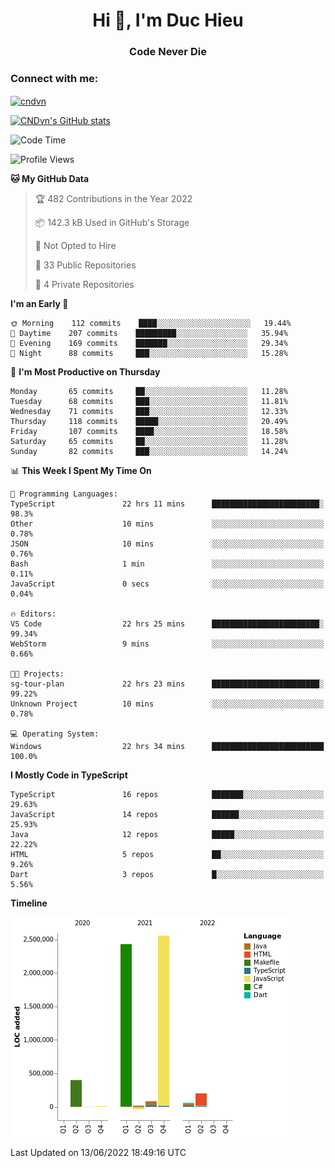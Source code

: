 <h1 align="center">Hi 👋, I'm Duc Hieu</h1>
<h3 align="center">Code Never Die</h3>

<h3 align="left">Connect with me:</h3>
<p align="left">
<a href="https://linkedin.com/in/cndvn" target="blank"><img align="center" src="https://img.shields.io/badge/LinkedIn-0077B5?style=for-the-badge&logo=linkedin&logoColor=white" alt="cndvn"/></a>
<!--
<a href="https://fb.com/cnd.duchieu" target="blank"><img align="center" src="https://img.shields.io/badge/Facebook-1877F2?style=for-the-badge&logo=facebook&logoColor=white" alt="cnd.duchieu"/></a>
 -->
</p>

[![CNDvn's GitHub stats](https://github-readme-stats.vercel.app/api?username=cndvn)](https://github.com/anuraghazra/github-readme-stats)

<!--START_SECTION:waka-->
![Code Time](http://img.shields.io/badge/Code%20Time-0%20secs-blue)

![Profile Views](http://img.shields.io/badge/Profile%20Views-0-blue)

**🐱 My GitHub Data** 

> 🏆 482 Contributions in the Year 2022
 > 
> 📦 142.3 kB Used in GitHub's Storage 
 > 
> 🚫 Not Opted to Hire
 > 
> 📜 33 Public Repositories 
 > 
> 🔑 4 Private Repositories  
 > 
**I'm an Early 🐤** 

```text
🌞 Morning    112 commits    ████░░░░░░░░░░░░░░░░░░░░░   19.44% 
🌆 Daytime    207 commits    █████████░░░░░░░░░░░░░░░░   35.94% 
🌃 Evening    169 commits    ███████░░░░░░░░░░░░░░░░░░   29.34% 
🌙 Night      88 commits     ███░░░░░░░░░░░░░░░░░░░░░░   15.28%

```
📅 **I'm Most Productive on Thursday** 

```text
Monday       65 commits     ██░░░░░░░░░░░░░░░░░░░░░░░   11.28% 
Tuesday      68 commits     ███░░░░░░░░░░░░░░░░░░░░░░   11.81% 
Wednesday    71 commits     ███░░░░░░░░░░░░░░░░░░░░░░   12.33% 
Thursday     118 commits    █████░░░░░░░░░░░░░░░░░░░░   20.49% 
Friday       107 commits    ████░░░░░░░░░░░░░░░░░░░░░   18.58% 
Saturday     65 commits     ██░░░░░░░░░░░░░░░░░░░░░░░   11.28% 
Sunday       82 commits     ███░░░░░░░░░░░░░░░░░░░░░░   14.24%

```


📊 **This Week I Spent My Time On** 

```text
💬 Programming Languages: 
TypeScript               22 hrs 11 mins      ████████████████████████░   98.3% 
Other                    10 mins             ░░░░░░░░░░░░░░░░░░░░░░░░░   0.78% 
JSON                     10 mins             ░░░░░░░░░░░░░░░░░░░░░░░░░   0.76% 
Bash                     1 min               ░░░░░░░░░░░░░░░░░░░░░░░░░   0.11% 
JavaScript               0 secs              ░░░░░░░░░░░░░░░░░░░░░░░░░   0.04%

🔥 Editors: 
VS Code                  22 hrs 25 mins      ████████████████████████░   99.34% 
WebStorm                 9 mins              ░░░░░░░░░░░░░░░░░░░░░░░░░   0.66%

🐱‍💻 Projects: 
sg-tour-plan             22 hrs 23 mins      ████████████████████████░   99.22% 
Unknown Project          10 mins             ░░░░░░░░░░░░░░░░░░░░░░░░░   0.78%

💻 Operating System: 
Windows                  22 hrs 34 mins      █████████████████████████   100.0%

```

**I Mostly Code in TypeScript** 

```text
TypeScript               16 repos            ███████░░░░░░░░░░░░░░░░░░   29.63% 
JavaScript               14 repos            ██████░░░░░░░░░░░░░░░░░░░   25.93% 
Java                     12 repos            █████░░░░░░░░░░░░░░░░░░░░   22.22% 
HTML                     5 repos             ██░░░░░░░░░░░░░░░░░░░░░░░   9.26% 
Dart                     3 repos             █░░░░░░░░░░░░░░░░░░░░░░░░   5.56%

```


**Timeline**

![Chart not found](https://raw.githubusercontent.com/CNDvn/CNDvn/main/charts/bar_graph.png) 


 Last Updated on 13/06/2022 18:49:16 UTC
<!--END_SECTION:waka-->
